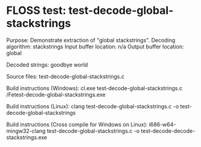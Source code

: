 # FLOSS test: test-decode-global-stackstrings

Purpose: Demonstrate extraction of "global stackstrings".
Decoding algorithm: stackstrings
Input buffer location: n/a
Output buffer location: global

Decoded strings:
goodbye world

Source files:
test-decode-global-stackstrings.c

Build instructions (Windows):
cl.exe test-decode-global-stackstrings.c /Fetest-decode-global-stackstrings.exe

Build instructions (Linux):
clang test-decode-global-stackstrings.c -o test-decode-global-stackstrings

Build instructions (Cross compile for Windows on Linux):
i686-w64-mingw32-clang test-decode-global-stackstrings.c -o test-decode-decode-stackstrings.exe
